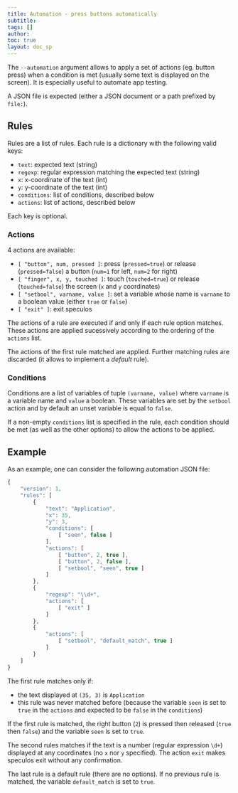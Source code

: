 ```yaml
---
title: Automation - press buttons automatically
subtitle:
tags: []
author:
toc: true
layout: doc_sp
---
```




The `--automation` argument allows to apply a set of actions (eg. button press) when a condition is met (usually some text is displayed on the screen). It is especially useful to automate app testing.

A JSON file is expected (either a JSON document or a path prefixed by `file:`).

## Rules

Rules are a list of rules. Each rule is a dictionary with the following valid keys:

- `text`: expected text (string)
- `regexp`: regular expression matching the expected text (string)
- `x`: x-coordinate of the text (int)
- `y`: y-coordinate of the text (int)
- `conditions`: list of conditions, described below
- `actions`: list of actions, described below

Each key is optional.

### Actions

4 actions are available:

- `[ "button", num, pressed ]`: press (`pressed=true`) or release (`pressed=false`) a button (`num=1` for left, `num=2` for right)
- `[ "finger", x, y, touched ]`: touch (`touched=true`) or release (`touched=false`) the screen (`x` and `y` coordinates)
- `[ "setbool", varname, value ]`: set a variable whose name is `varname` to a boolean value (either `true` or `false`)
- `[ "exit" ]`: exit speculos

The actions of a rule are executed if and only if each rule option matches. These actions are applied sucessively according to the ordering of the `actions` list.

The actions of the first rule matched are applied. Further matching rules are discarded (it allows to implement a *default* rule).

### Conditions

Conditions are a list of variables of tuple `(varname, value)` where `varname` is a variable name and `value` a boolean. These variables are set by the `setbool` action and by default an unset variable is equal to `false`.

If a non-empty `conditions` list is specified in the rule, each condition should be met (as well as the other options) to allow the actions to be applied.


## Example

As an example, one can consider the following automation JSON file:

```js
{
    "version": 1,
    "rules": [
        {
            "text": "Application",
            "x": 35,
            "y": 3,
            "conditions": [
                [ "seen", false ]
            ],
            "actions": [
                [ "button", 2, true ],
                [ "button", 2, false ],
                [ "setbool", "seen", true ]
            ]
        },
        {
            "regexp": "\\d+",
            "actions": [
                [ "exit" ]
            ]
        },
        {
            "actions": [
                [ "setbool", "default_match", true ]
            ]
        }
    ]
}
```

The first rule matches only if:

- the text displayed at `(35, 3)` is `Application`
- this rule was never matched before (because the variable `seen` is set to `true` in the `actions` and expected to be `false` in the `conditions`)

If the first rule is matched, the right button (`2`) is pressed then released (`true` then `false`) and the variable `seen` is set to `true`.

The second rules matches if the text is a number (regular expression `\d+`) displayed at any coordinates (no `x` nor `y` specified). The action `exit` makes speculos exit without any confirmation.

The last rule is a default rule (there are no options). If no previous rule is matched, the variable `default_match` is set to `true`.
